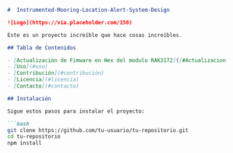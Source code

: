 
```markdown
#  Instrumented-Mooring-Location-Alert-System-Design

![Logo](https://via.placeholder.com/150)

Este es un proyecto increíble que hace cosas increíbles.

## Tabla de Contenidos

- [Actualización de Fimware en Hex del modulo RAK3172]([#Actualizacion de Fimware](https://github.com/miguelvmonroy/Instrumented-Mooring-Location-Alert-SystemDesign/wiki/Actualizaci%C3%B3n-de-Fimware-en-Hex-del-modulo-RAK3172))
- [Uso](#uso)
- [Contribución](#contribución)
- [Licencia](#licencia)
- [Contacto](#contacto)

## Instalación

Sigue estos pasos para instalar el proyecto:

```bash
git clone https://github.com/tu-usuario/tu-repositorio.git
cd tu-repositorio
npm install
